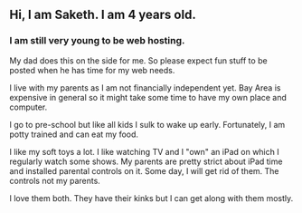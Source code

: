 ## Hi, I am Saketh. I am 4 years old. 

### I am still very young to be web hosting.

My dad does this on the side for me. So please expect fun stuff to be posted when he has time for my web needs. 

I live with my parents as I am not financially independent yet. Bay Area is expensive in general so it might take some time to have my own place and computer. 

I go to pre-school but like all kids I sulk to wake up early. Fortunately, I am potty trained and can eat my food. 

I like my soft toys a lot. I like watching TV and I "own" an iPad on which I regularly watch some shows. My parents are pretty strict about iPad time and installed parental controls on it. Some day, I will get rid of them. The controls not my parents.  

I love them both. They have their kinks but I can get along with them mostly. 